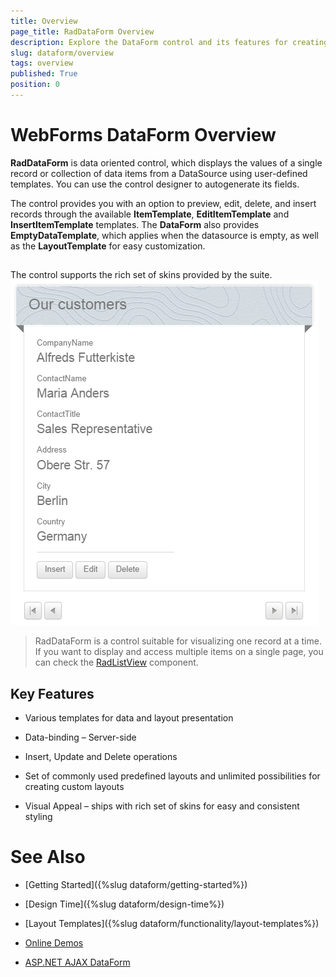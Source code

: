 ```yaml
---
title: Overview
page_title: RadDataForm Overview
description: Explore the DataForm control and its features for creating forms to display and edit data efficiently.
slug: dataform/overview
tags: overview
published: True
position: 0
---
```


# WebForms DataForm Overview


**RadDataForm** is data oriented control, which displays the values of a single record or collection of data items from a DataSource using user-defined templates. You can use the control designer to autogenerate its fields.

The control provides you with an option to preview, edit, delete, and insert records through the available **ItemTemplate**, **EditItemTemplate** and **InsertItemTemplate** templates. The **DataForm** also provides **EmptyDataTemplate**, which applies when the datasource is empty, as well as the **LayoutTemplate** for easy customization.

##
The control supports the rich set of skins provided by the suite.
![webforms dataform-overview](images/dataform-overview.png "WebForms DataForm Overview")

> RadDataForm is a control suitable for visualizing one record at a time. If you want to display and access multiple items on a single page, you can check the [RadListView](https://demos.telerik.com/aspnet-ajax/listview/examples/overview/defaultcs.aspx) component.

## Key Features

* Various templates for data and layout presentation

* Data-binding – Server-side

* Insert, Update and Delete operations

* Set of commonly used predefined layouts and unlimited possibilities for creating custom layouts

* Visual Appeal – ships with rich set of skins for easy and consistent styling

# See Also

 * [Getting Started]({%slug dataform/getting-started%})

 * [Design Time]({%slug dataform/design-time%})

 * [Layout Templates]({%slug dataform/functionality/layout-templates%})

 * [Online Demos](https://demos.telerik.com/aspnet-ajax/dataform/overview/defaultcs.aspx)
 
 * [ASP.NET AJAX DataForm](https://www.telerik.com/products/aspnet-ajax/dataform.aspx)

 
